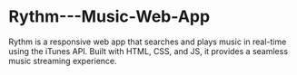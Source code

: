 # Rythm---Music-Web-App
Rythm is a responsive web app that searches and plays music in real-time using the iTunes API. Built with HTML, CSS, and JS, it provides a seamless music streaming experience.
